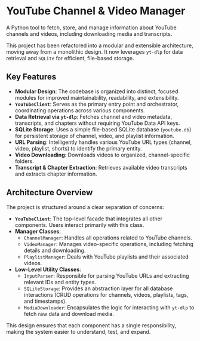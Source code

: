 # YouTube Channel & Video Manager

A Python tool to fetch, store, and manage information about YouTube channels and videos, including downloading media and transcripts.

This project has been refactored into a modular and extensible architecture, moving away from a monolithic design. It now leverages `yt-dlp` for data retrieval and `SQLite` for efficient, file-based storage.

## Key Features

*   **Modular Design**: The codebase is organized into distinct, focused modules for improved maintainability, readability, and extensibility.
*   **`YouTubeClient`**: Serves as the primary entry point and orchestrator, coordinating operations across various components.
*   **Data Retrieval via `yt-dlp`**: Fetches channel and video metadata, transcripts, and chapters without requiring YouTube Data API keys.
*   **SQLite Storage**: Uses a simple file-based SQLite database (`youtube.db`) for persistent storage of channel, video, and playlist information.
*   **URL Parsing**: Intelligently handles various YouTube URL types (channel, video, playlist, shorts) to identify the primary entity.
*   **Video Downloading**: Downloads videos to organized, channel-specific folders.
*   **Transcript & Chapter Extraction**: Retrieves available video transcripts and extracts chapter information.

## Architecture Overview

The project is structured around a clear separation of concerns:

*   **`YouTubeClient`**: The top-level facade that integrates all other components. Users interact primarily with this class.
*   **Manager Classes**:
    *   `ChannelManager`: Handles all operations related to YouTube channels.
    *   `VideoManager`: Manages video-specific operations, including fetching details and downloading.
    *   `PlaylistManager`: Deals with YouTube playlists and their associated videos.
*   **Low-Level Utility Classes**:
    *   `InputParser`: Responsible for parsing YouTube URLs and extracting relevant IDs and entity types.
    *   `SQLiteStorage`: Provides an abstraction layer for all database interactions (CRUD operations for channels, videos, playlists, tags, and timestamps).
    *   `MediaDownloader`: Encapsulates the logic for interacting with `yt-dlp` to fetch raw data and download media.

This design ensures that each component has a single responsibility, making the system easier to understand, test, and expand.